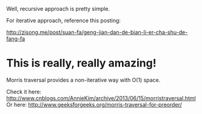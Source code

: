 
Well, recursive approach is pretty simple.   

For iterative approach, reference this posting:    

http://zisong.me/post/suan-fa/geng-jian-dan-de-bian-li-er-cha-shu-de-fang-fa    

This is really, really amazing!      
===========================================

Morris traversal provides a non-iterative way with O(1) space.  

Check it here: 
http://www.cnblogs.com/AnnieKim/archive/2013/06/15/morristraversal.html
Or here:
http://www.geeksforgeeks.org/morris-traversal-for-preorder/   



